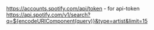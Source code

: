 https://accounts.spotify.com/api/token - for api-token
https://api.spotify.com/v1/search?q=${encodeURIComponent(query)}&type=artist&limit=15
